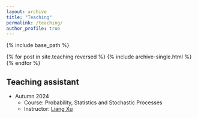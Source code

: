```yaml
---
layout: archive
title: "Teaching"
permalink: /teaching/
author_profile: true
---
```


{% include base_path %}

{% for post in site.teaching reversed %}
  {% include archive-single.html %}
{% endfor %}


## Teaching assistant

- Autumn 2024
  - Course: Probability, Statistics and Stochastic Processes
  - Instructor: [Liang Xu](https://math.seu.edu.cn/xl/list.htm)
